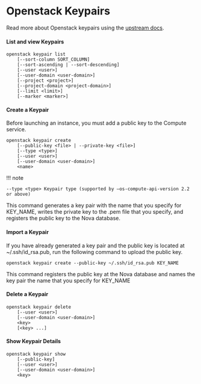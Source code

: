 # Openstack Keypairs

Read more about Openstack keypairs using the [upstream docs](https://docs.openstack.org/python-openstackclient/latest/cli/command-objects/keypair.html).

#### List and view Keypairs

``` shell
openstack keypair list
    [--sort-column SORT_COLUMN]
    [--sort-ascending | --sort-descending]
    [--user <user>]
    [--user-domain <user-domain>]
    [--project <project>]
    [--project-domain <project-domain>]
    [--limit <limit>]
    [--marker <marker>]
```

#### Create a Keypair

Before launching an instance, you must add a public key to the Compute service.

``` shell
openstack keypair create
    [--public-key <file> | --private-key <file>]
    [--type <type>]
    [--user <user>]
    [--user-domain <user-domain>]
    <name>
```

!!! note

    --type <type> Keypair type (supported by –os-compute-api-version 2.2 or above)

This command generates a key pair with the name that you specify for KEY_NAME, writes the private key to the .pem file that you specify, and registers the public key to the Nova database.

#### Import a Keypair

If you have already generated a key pair and the public key is located at ~/.ssh/id_rsa.pub, run the following command to upload the public key.

``` shell
openstack keypair create --public-key ~/.ssh/id_rsa.pub KEY_NAME
```

This command registers the public key at the Nova database and names the key pair the name that you specify for KEY_NAME

#### Delete a Keypair

``` shell
openstack keypair delete
    [--user <user>]
    [--user-domain <user-domain>]
    <key>
    [<key> ...]
```

#### Show Keypair Details

``` shell
openstack keypair show
    [--public-key]
    [--user <user>]
    [--user-domain <user-domain>]
    <key>
```
